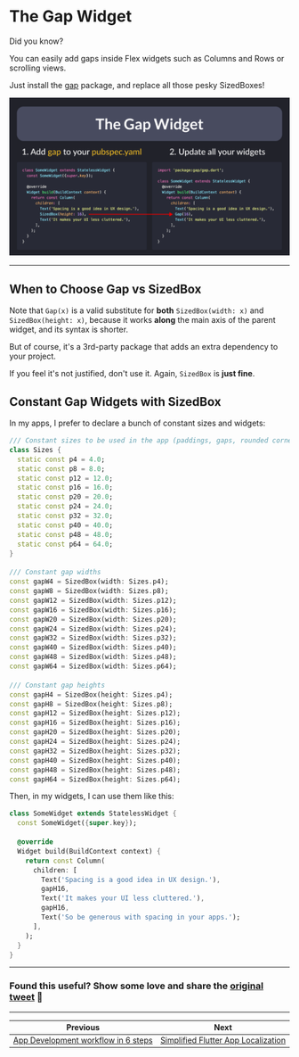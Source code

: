 # The Gap Widget

Did you know?

You can easily add gaps inside Flex widgets such as Columns and Rows or scrolling views.

Just install the [gap](https://pub.dev/packages/gap) package, and replace all those pesky SizedBoxes!

![](023.png)

<!--
import 'package:gap/gap.dart';

class SomeWidget extends StatelessWidget {
  const SomeWidget({super.key});

  @override
  Widget build(BuildContext context) {
    return const Column(
      children: [
        Text('Spacing is a good idea in UX design.'),
        Gap(16),
        Text('It makes your UI less cluttered.'),
      ],
    );
  }
}

-->

---

## When to Choose Gap vs SizedBox

Note that `Gap(x)` is a valid substitute for **both** `SizedBox(width: x)` and `SizedBox(height: x)`, because it works **along** the main axis of the parent widget, and its syntax is shorter.

But of course, it's a 3rd-party package that adds an extra dependency to your project.

If you feel it's not justified, don't use it. Again, `SizedBox` is **just fine**.

## Constant Gap Widgets with SizedBox

In my apps, I prefer to declare a bunch of constant sizes and widgets:

```dart
/// Constant sizes to be used in the app (paddings, gaps, rounded corners etc.)
class Sizes {
  static const p4 = 4.0;
  static const p8 = 8.0;
  static const p12 = 12.0;
  static const p16 = 16.0;
  static const p20 = 20.0;
  static const p24 = 24.0;
  static const p32 = 32.0;
  static const p40 = 40.0;
  static const p48 = 48.0;
  static const p64 = 64.0;
}

/// Constant gap widths
const gapW4 = SizedBox(width: Sizes.p4);
const gapW8 = SizedBox(width: Sizes.p8);
const gapW12 = SizedBox(width: Sizes.p12);
const gapW16 = SizedBox(width: Sizes.p16);
const gapW20 = SizedBox(width: Sizes.p20);
const gapW24 = SizedBox(width: Sizes.p24);
const gapW32 = SizedBox(width: Sizes.p32);
const gapW40 = SizedBox(width: Sizes.p40);
const gapW48 = SizedBox(width: Sizes.p48);
const gapW64 = SizedBox(width: Sizes.p64);

/// Constant gap heights
const gapH4 = SizedBox(height: Sizes.p4);
const gapH8 = SizedBox(height: Sizes.p8);
const gapH12 = SizedBox(height: Sizes.p12);
const gapH16 = SizedBox(height: Sizes.p16);
const gapH20 = SizedBox(height: Sizes.p20);
const gapH24 = SizedBox(height: Sizes.p24);
const gapH32 = SizedBox(height: Sizes.p32);
const gapH40 = SizedBox(height: Sizes.p40);
const gapH48 = SizedBox(height: Sizes.p48);
const gapH64 = SizedBox(height: Sizes.p64);
```

Then, in my widgets, I can use them like this:

```dart
class SomeWidget extends StatelessWidget {
  const SomeWidget({super.key});

  @override
  Widget build(BuildContext context) {
    return const Column(
      children: [
        Text('Spacing is a good idea in UX design.'),
        gapH16,
        Text('It makes your UI less cluttered.'),
        gapH16,
        Text('So be generous with spacing in your apps.');
      ],
    );
  }
}
```

---

### Found this useful? Show some love and share the [original tweet](https://twitter.com/biz84/status/1485284738487226381) 🙏

---

| Previous | Next |
| -------- | ---- |
| [App Development workflow in 6 steps](../0022-app-development-workflow-in-six-steps/index.md) | [Simplified Flutter App Localization](../0024-simplified-flutter-app-localization/index.md) |